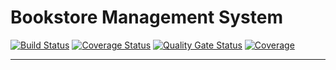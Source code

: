 # Bookstore Management System

[![Build Status](https://github.com/AvanAvi/book-mgmt/workflows/CI/badge.svg)](https://github.com/AvanAvi/book-mgmt/actions)
[![Coverage Status](https://coveralls.io/repos/github/AvanAvi/book-mgmt/badge.svg?branch=main)](https://coveralls.io/github/AvanAvi/book-mgmt?branch=main)
[![Quality Gate Status](https://sonarcloud.io/api/project_badges/measure?project=AvanAvi_book-mgmt&metric=alert_status)](https://sonarcloud.io/summary/new_code?id=AvanAvi_book-mgmt)
[![Coverage](https://sonarcloud.io/api/project_badges/measure?project=AvanAvi_book-mgmt&metric=coverage)](https://sonarcloud.io/summary/new_code?id=AvanAvi_book-mgmt)

---

